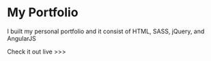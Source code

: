 # My Portfolio

I built my personal portfolio and it consist of HTML, SASS, jQuery, and AngularJS

Check it out live >>> 